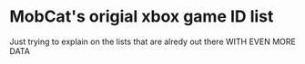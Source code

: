 # MobCat's origial xbox game ID list
Just trying to explain on the lists that are alredy out there WITH EVEN MORE DATA
